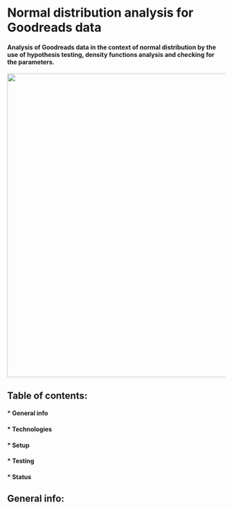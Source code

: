 # Normal distribution analysis for Goodreads data
#### Analysis of Goodreads data in the context of normal distribution by the use of hypothesis testing, density functions analysis and checking for the parameters.

<img src="logo.gif" width="700" >

## Table of contents:
#### * General info
#### * Technologies 
#### * Setup
#### * Testing
#### * Status

## **General info**:
